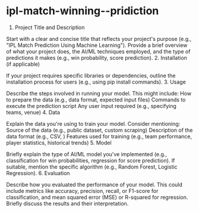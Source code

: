 # ipl-match-winning--pridiction
1. Project Title and Description

Start with a clear and concise title that reflects your project's purpose (e.g., "IPL Match Prediction Using Machine Learning").
Provide a brief overview of what your project does, the AI/ML techniques employed, and the type of predictions it makes (e.g., win probability, score prediction).
2. Installation (if applicable)

If your project requires specific libraries or dependencies, outline the installation process for users (e.g., using pip install commands).
3. Usage

Describe the steps involved in running your model. This might include:
How to prepare the data (e.g., data format, expected input files)
Commands to execute the prediction script
Any user input required (e.g., specifying teams, venue)
4. Data

Explain the data you're using to train your model. Consider mentioning:
Source of the data (e.g., public dataset, custom scraping)
Description of the data format (e.g., CSV, )
Features used for training (e.g., team performance, player statistics, historical trends)
5. Model

Briefly explain the type of AI/ML model you've implemented (e.g., classification for win probabilities, regression for score prediction).
If suitable, mention the specific algorithm (e.g., Random Forest, Logistic Regression).
6. Evaluation

Describe how you evaluated the performance of your model. This could include metrics like accuracy, precision, recall, or F1-score for classification, and mean squared error (MSE) or R-squared for regression.
Briefly discuss the results and their interpretation.
